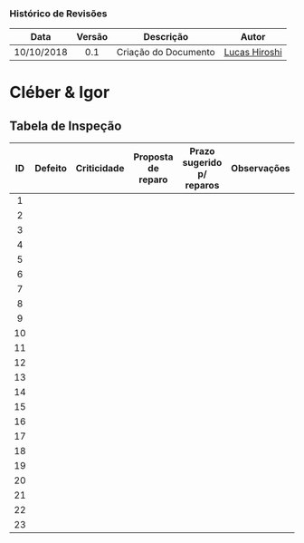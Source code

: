 [Gabriel Ziegler]: https://github.com/gabrielziegler3
[Cleber Júnior]: https://github.com/cjjcastro
[Lucas Hiroshi]: https://github.com/hiroshi

### Histórico de Revisões

| Data       | Versão | Descrição            |         Autor             |
|:----------:|:------:|:--------------------:|:-------------------------:|
| 10/10/2018 | 0.1 | Criação do Documento | [Lucas Hiroshi] |

# Cléber & Igor
## Tabela de Inspeção

| ID| Defeito | Criticidade | Proposta de reparo | Prazo sugerido p/ reparos | Observações |
|:-:|:-------:|:-----------:|:------------------:|:-------------------------:|:-----------:| 
| 1 |         |             |                    |                           |             | 
| 2 |         |             |                    |                           |             | 
| 3 |         |             |                    |                           |             | 
| 4 |         |             |                    |                           |             | 
| 5 |         |             |                    |                           |             | 
| 6 |         |             |                    |                           |             | 
| 7 |         |             |                    |                           |             | 
| 8 |         |             |                    |                           |             | 
| 9 |         |             |                    |                           |             | 
| 10|         |             |                    |                           |             | 
| 11|         |             |                    |                           |             | 
| 12|         |             |                    |                           |             | 
| 13|         |             |                    |                           |             | 
| 14|         |             |                    |                           |             | 
| 15|         |             |                    |                           |             | 
| 16|         |             |                    |                           |             | 
| 17|         |             |                    |                           |             | 
| 18|         |             |                    |                           |             | 
| 19|         |             |                    |                           |             | 
| 20|         |             |                    |                           |             | 
| 21|         |             |                    |                           |             | 
| 22|         |             |                    |                           |             | 
| 23|         |             |                    |                           |             | 
